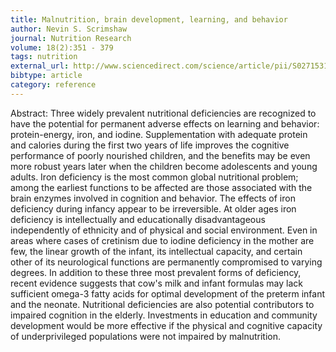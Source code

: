 ```yaml
---
title: Malnutrition, brain development, learning, and behavior
author: Nevin S. Scrimshaw
journal: Nutrition Research
volume: 18(2):351 - 379
tags: nutrition
external_url: http://www.sciencedirect.com/science/article/pii/S027153179800027X
bibtype: article
category: reference
---
```

Abstract: Three widely prevalent nutritional deficiencies are recognized to have the potential for permanent adverse effects on learning and behavior: protein-energy, iron, and iodine. Supplementation with adequate protein and calories during the first two years of life improves the cognitive performance of poorly nourished children, and the benefits may be even more robust years later when the children become adolescents and young adults. Iron deficiency is the most common global nutritional problem; among the earliest functions to be affected are those associated with the brain enzymes involved in cognition and behavior. The effects of iron deficiency during infancy appear to be irreversible. At older ages iron deficiency is intellectually and educationally disadvantageous independently of ethnicity and of physical and social environment. Even in areas where cases of cretinism due to iodine deficiency in the mother are few, the linear growth of the infant, its intellectual capacity, and certain other of its neurological functions are permanently compromised to varying degrees. In addition to these three most prevalent forms of deficiency, recent evidence suggests that cow's milk and infant formulas may lack sufficient omega-3 fatty acids for optimal development of the preterm infant and the neonate. Nutritional deficiencies are also potential contributors to impaired cognition in the elderly. Investments in education and community development would be more effective if the physical and cognitive capacity of underprivileged populations were not impaired by malnutrition.

